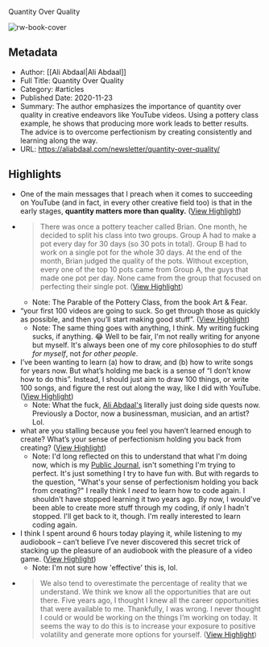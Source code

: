 Quantity Over Quality

![rw-book-cover](https://aliabdaal.com/wp-content/uploads/2023/02/ali-abdaal-ultimate-guide-to-youtube-camera-confidence.jpg)

## Metadata
- Author: [[Ali Abdaal|Ali Abdaal]]
- Full Title: Quantity Over Quality
- Category: #articles
- Published Date: 2020-11-23
- Summary: The author emphasizes the importance of quantity over quality in creative endeavors like YouTube videos. Using a pottery class example, he shows that producing more work leads to better results. The advice is to overcome perfectionism by creating consistently and learning along the way.
- URL: https://aliabdaal.com/newsletter/quantity-over-quality/

## Highlights
- One of the main messages that I preach when it comes to succeeding on YouTube (and in fact, in every other creative field too) is that in the early stages, **quantity matters more than quality.** ([View Highlight](https://read.readwise.io/read/01hwvwv9derwk09v035cwa110v))
- > There was once a pottery teacher called Brian. One month, he decided to split his class into two groups. Group A had to make a pot every day for 30 days (so 30 pots in total). Group B had to work on a single pot for the whole 30 days.
  > At the end of the month, Brian judged the quality of the pots. Without exception, every one of the top 10 pots came from Group A, the guys that made one pot per day. None came from the group that focused on perfecting their single pot. ([View Highlight](https://read.readwise.io/read/01hwvwxvpz14vv8e8t32cz2p68))
    - Note: The Parable of the Pottery Class, from the book Art & Fear.
- “your first 100 videos are going to suck. So get through those as quickly as possible, and then you’ll start making good stuff”. ([View Highlight](https://read.readwise.io/read/01hwvwz27r8ppcj8y2s0zee4ds))
    - Note: The same thing goes with anything, I think. My writing fucking sucks, if anything. 😂
      Well to be fair, I'm not really writing for anyone but myself. It's always been one of my core philosophies to do stuff *for myself*, not *for other people*.
- I’ve been wanting to learn (a) how to draw, and (b) how to write songs for years now. But what’s holding me back is a sense of “I don’t know how to do this”.
  Instead, I should just aim to draw 100 things, or write 100 songs, and figure the rest out along the way, like I did with YouTube. ([View Highlight](https://read.readwise.io/read/01hwvx5xh01x3m4qy6qtzcxd2j))
    - Note: What the fuck, [Ali Abdaal's](https://aliabdaal.com/) literally just doing side quests now.
      Previously a Doctor, now a businessman, musician, and an artist? Lol.
- what are you stalling because you feel you haven’t learned enough to create? What’s your sense of perfectionism holding you back from creating? ([View Highlight](https://read.readwise.io/read/01hwvx6dfbe10fd5esm58nxdw0))
    - Note: I'd long reflected on this to understand that what I'm doing now, which is my [Public Journal](https://theianaquino.github.io/public-journal/), isn't something I'm trying to perfect. It's just something I try to have fun with.
      But with regards to the question, "What's your sense of perfectionism holding you back from creating?" I really think I *need* to learn how to code again. I shouldn't have stopped learning it two years ago. 
      By now, I would've been able to create more stuff through my coding, if only I hadn't stopped.
      I'll get back to it, though. I'm really interested to learn coding again.
- I think I spent around 6 hours today playing it, while listening to my audiobook – can’t believe I’ve never discovered this secret trick of stacking up the pleasure of an audiobook with the pleasure of a video game. ([View Highlight](https://read.readwise.io/read/01hwvxcxzk0hyatc6e51ftv6f9))
    - Note: I'm not sure how 'effective' this is, lol.
- > We also tend to overestimate the percentage of reality that we understand. We think we know all the opportunities that are out there. Five years ago, I thought I knew all the career opportunities that were available to me. Thankfully, I was wrong.
  > I never thought I could or would be working on the things I’m working on today.
  > It seems the way to do this is to increase your exposure to positive volatility and generate more options for yourself. ([View Highlight](https://read.readwise.io/read/01hwvxfhgyfaq8h602p2wv6k4m))
